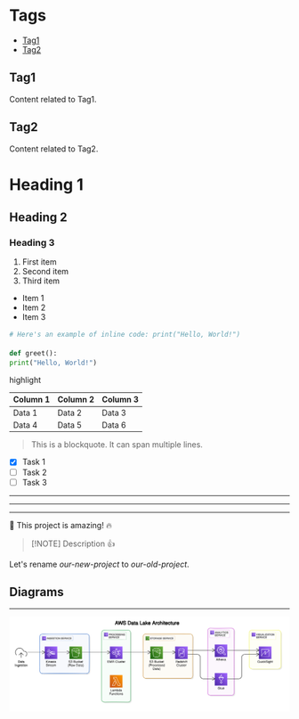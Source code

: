 # Tags
- [﻿Tag1](#tag1) 
- [﻿Tag2](#tag2) 
## Tag1
Content related to Tag1.

## Tag2
Content related to Tag2.

# Heading 1
## Heading 2
### Heading 3
1. First item
2. Second item
3. Third item
- Item 1
- Item 2
- Item 3
```python
# Here's an example of inline code: print("Hello, World!")

def greet():
print("Hello, World!")
```
highlight 

| Column 1 | Column 2 | Column 3 |
| ----- | ----- | ----- |
| Data 1 | Data 2 | Data 3 |
| Data 4 | Data 5 | Data 6 |
>  This is a blockquote.
It can span multiple lines. 

- [x] Task 1
- [ ] Task 2
- [ ] Task 3
---

---

---

:rocket: This project is amazing! :fire:

>  [!NOTE]
 Description :+1: 

Let's rename *our-new-project* to *our-old-project*.


## Diagrams
---
<img src="aws-cloud-arch.svg" /></a>